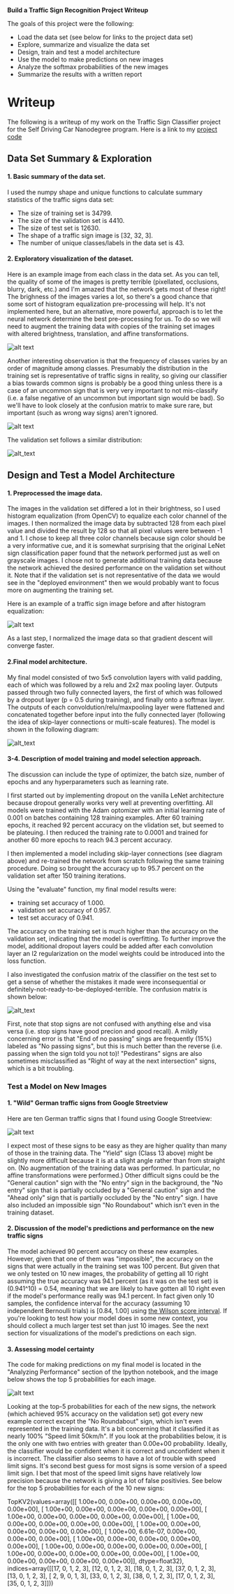 **Build a Traffic Sign Recognition Project Writeup**

The goals of this project were the following:
* Load the data set (see below for links to the project data set)
* Explore, summarize and visualize the data set
* Design, train and test a model architecture
* Use the model to make predictions on new images
* Analyze the softmax probabilities of the new images
* Summarize the results with a written report


[//]: # (Image References)

[imageAllClasses]: ./writeup_files/class_examples_2.png "One example of each sign class."
[imageClassDistribution]: ./writeup_files/frequency_of_classes_training_set.png "Distribution of training examples."
[imageClassDistributionValid]: ./writeup_files/frequency_of_classes_validation_set.png "Distribution of validation examples."
[imageHistogramEqualization]: ./writeup_files/histogram_equalization_example.png "Distribution of validation examples."
[imageNetworkDiagram]: ./writeup_files/network_diagram.png "Diagram of the network used to classifiy German street signs."
[imageConfusionMatrix]: ./writeup_files/confusion_matrix_norm_testset.png "Confusion matrix for the final model on the test set."
[imageOwnExamples]: ./writeup_files/own_example_collage.png "German street signs from the wild."
[imageExamplesTop5Predictions]: ./writeup_files/top_5_probs_own_examples.png "Top 5 predictions for each new example image."

# Writeup

The following is a writeup of my work on the Traffic Sign Classifier project for the Self Driving Car Nanodegree program.  Here is a link to my [project code](https://github.com/marcbadger/CarND-Traffic-Sign-Classifier-Project/blob/master/Badger_2017_Traffic_Sign_Classifier.ipynb)

## Data Set Summary & Exploration

#### 1. Basic summary of the data set.

I used the numpy shape and unique functions to calculate summary statistics of the traffic
signs data set:

* The size of training set is 34799.
* The size of the validation set is 4410.
* The size of test set is 12630.
* The shape of a traffic sign image is [32, 32, 3].
* The number of unique classes/labels in the data set is 43.

#### 2. Exploratory visualization of the dataset.

Here is an example image from each class in the data set.  As you can tell, the quality of some of the images is pretty terrible (pixellated, occlusions, blurry, dark, etc.) and I'm amazed that the network gets most of these right!  The brighness of the images varies a lot, so there's a good chance that some sort of histogram equalization pre-processing will help.  It's not implemented here, but an alternative, more powerful, approach is to let the neural network determine the best pre-processing for us.  To do so we will need to augment the training data with copies of the training set images with altered brightness, translation, and affine transformations.

![alt text][imageAllClasses]

Another interesting observation is that the frequency of classes varies by an order of magnitude among classes. Presumably the distribution in the training set is representative of traffic signs in reality, so giving our classifier a bias towards common signs is probably be a good thing unless there is a case of an uncommon sign that is very very important to not mis-classify (i.e. a false negative of an uncommon but important sign would be bad). So we'll have to look closely at the confusion matrix to make sure rare, but important (such as wrong way signs) aren't ignored.

![alt text][imageClassDistribution]

The validation set follows a similar distribution:

![alt_text][imageClassDistributionValid]

## Design and Test a Model Architecture

#### 1. Preprocessed the image data.

The images in the validation set differed a lot in their brightness, so I used histogram equalization (from OpenCV) to equalize each color channel of the images.  I then normalized the image data by subtracted 128 from each pixel value and divided the result by 128 so that all pixel values were between -1 and 1.  I chose to keep all three color channels because sign color should be a very informative cue, and it is somewhat surprising that the original LeNet sign classification paper found that the network performed just as well on grayscale images. I chose not to generate additional training data because the network achieved the desired performance on the validation set without it.  Note that if the validation set is not representative of the data we would see in the "deployed environment" then we would probably want to focus more on augmenting the training set.

Here is an example of a traffic sign image before and after histogram equalization:

![alt text][imageHistogramEqualization]

As a last step, I normalized the image data so that gradient descent will converge faster.

#### 2.Final model architecture.

My final model consisted of two 5x5 convolution layers with valid padding, each of which was followed by a relu and 2x2 max pooling layer.  Outputs passed through two fully connected layers, the first of which was followed by a dropout layer (p = 0.5 during training), and finally onto a softmax layer.  The outputs of each convoldution/relu/maxpooling layer were flattened and concatenated together before input into the fully connected layer (following the idea of skip-layer connections or multi-scale features).  The model is shown in the following diagram:

![alt_text][imageNetworkDiagram]
 
#### 3-4. Description of model training and model selection approach.

The discussion can include the type of optimizer, the batch size, number of epochs and any hyperparameters such as learning rate.

I first started out by implementing dropout on the vanilla LeNet architecture because dropout generally works very well at preventing overfitting.  All models were trained with the Adam optomizer with an initial learning rate of 0.001 on batches containing 128 training examples.  After 60 training epochs, it reached 92 percent accuracy on the vlidation set, but seemed to be plateuing.  I then reduced the training rate to 0.0001 and trained for another 60 more epochs to reach 94.3 percent accuracy.

I then implemented a model including skip-layer connections (see diagram above) and re-trained the network from scratch following the same training procedure.  Doing so brought the accuracy up to 95.7 percent on the validation set after 150 training iterations.

Using the "evaluate" function, my final model results were:
* training set accuracy of 1.000.
* validation set accuracy of 0.957.
* test set accuracy of 0.941.

The accuracy on the training set is much higher than the accuracy on the validation set, indicating that the model is overfitting.  To further improve the model, additional dropout layers could be added after each convolution layer an l2 regularization on the model weights could be introduced into the loss function.

I also investigated the confusion matrix of the classifier on the test set to get a sense of whether the mistakes it made were inconsequential or definitely-not-ready-to-be-deployed-terrible.  The confusion matrix is shown below:


![alt_text][imageConfusionMatrix]

First, note that stop signs are not confused with anything else and visa versa (i.e. stop signs have good precion and good recall). A mildly concerning error is that "End of no passing" sings are frequently (15%) labeled as "No passing signs", but this is much better than the reverse (i.e. passing when the sign told you not to)! "Pedestirans" signs are also sometimes misclassified as "Right of way at the next intersection" signs, which is a bit troubling.

### Test a Model on New Images

#### 1. "Wild" German traffic signs from Google Streetview

Here are ten German traffic signs that I found using Google Streetview:

![alt text][imageOwnExamples]

I expect most of these signs to be easy as they are higher quality than many of those in the training data. The "Yield" sign (Class 13 above) might be slightly more difficult because it is at a slight angle rather than from straight on. (No augmentation of the training data was performed. In particular, no affine transformations were performed.) Other difficult signs could be the "General caution" sign with the "No entry" sign in the background, the "No entry" sign that is partially occluded by a "General caution" sign and the "Ahead only" sign that is partially occluded by the "No entry" sign. I have also included an impossible sign "No Roundabout" which isn't even in the training dataset.

#### 2. Discussion of the model's predictions and performance on the new traffic signs

The model achieved 90 percent accuracy on these new examples. However, given that one of them was "impossible", the accuracy on the signs that were actually in the training set was 100 percent.  But given that we only tested on 10 new images, the probability of getting all 10 right assuming the true accuracy was 94.1 percent (as it was on the test set) is (0.941^10) = 0.54, meaning that we are likely to have gotten all 10 right even if the model's performance really was 94.1 percent.  In fact given only 10 samples, the confidence interval for the accuracy (assuming 10 independent Bernoulli trials) is [0.84, 1.00] using [the Wilson score interval](https://en.wikipedia.org/wiki/Binomial_proportion_confidence_interval).  If you're looking to test how your model does in some new context, you should collect a much larger test set than just 10 images.  See the next section for visualizations of the model's predictions on each sign.

#### 3. Assessing model certainty

The code for making predictions on my final model is located in the "Analyzing Performance" section of the Ipython notebook, and the image below shows the top 5 probabilities for each image.

![alt text][imageExamplesTop5Predictions]

Looking at the top-5 probabilities for each of the new signs, the network (which achieved 95% accuracy on the validation set) got every new example correct except the "No Roundabout" sign, which isn't even represented in the training data. It's a bit concerning that it classified it as nearly 100% "Speed limit 50km/h". If you look at the probabilities below, it is the only one with two entries with greater than 0.00e+00 probability. Ideally, the classifier would be confident when it is correct and unconfident when it is incorrect. The classifier also seems to have a lot of trouble with speed limit signs. It's second best guess for most signs is some version of a speed limit sign. I bet that most of the speed limit signs have relatively low precision because the network is giving a lot of false positivies.  See below for the top 5 probabilities for each of the 10 new signs:

TopKV2(values=array([[  1.00e+00,   0.00e+00,   0.00e+00,   0.00e+00,   0.00e+00],
       [  1.00e+00,   0.00e+00,   0.00e+00,   0.00e+00,   0.00e+00],
       [  1.00e+00,   0.00e+00,   0.00e+00,   0.00e+00,   0.00e+00],
       [  1.00e+00,   0.00e+00,   0.00e+00,   0.00e+00,   0.00e+00],
       [  1.00e+00,   0.00e+00,   0.00e+00,   0.00e+00,   0.00e+00],
       [  1.00e+00,   6.61e-07,   0.00e+00,   0.00e+00,   0.00e+00],
       [  1.00e+00,   0.00e+00,   0.00e+00,   0.00e+00,   0.00e+00],
       [  1.00e+00,   0.00e+00,   0.00e+00,   0.00e+00,   0.00e+00],
       [  1.00e+00,   0.00e+00,   0.00e+00,   0.00e+00,   0.00e+00],
       [  1.00e+00,   0.00e+00,   0.00e+00,   0.00e+00,   0.00e+00]], dtype=float32), indices=array([[17,  0,  1,  2,  3],
       [12,  0,  1,  2,  3],
       [18,  0,  1,  2,  3],
       [37,  0,  1,  2,  3],
       [13,  0,  1,  2,  3],
       [ 2,  9,  0,  1,  3],
       [33,  0,  1,  2,  3],
       [38,  0,  1,  2,  3],
       [17,  0,  1,  2,  3],
       [35,  0,  1,  2,  3]]))

